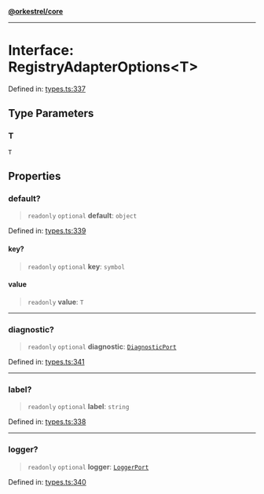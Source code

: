 [**@orkestrel/core**](../index.md)

***

# Interface: RegistryAdapterOptions\<T\>

Defined in: [types.ts:337](https://github.com/orkestrel/core/blob/ccb170966790f428093f11a71a5646a6e842dbf9/src/types.ts#L337)

## Type Parameters

### T

`T`

## Properties

### default?

> `readonly` `optional` **default**: `object`

Defined in: [types.ts:339](https://github.com/orkestrel/core/blob/ccb170966790f428093f11a71a5646a6e842dbf9/src/types.ts#L339)

#### key?

> `readonly` `optional` **key**: `symbol`

#### value

> `readonly` **value**: `T`

***

### diagnostic?

> `readonly` `optional` **diagnostic**: [`DiagnosticPort`](DiagnosticPort.md)

Defined in: [types.ts:341](https://github.com/orkestrel/core/blob/ccb170966790f428093f11a71a5646a6e842dbf9/src/types.ts#L341)

***

### label?

> `readonly` `optional` **label**: `string`

Defined in: [types.ts:338](https://github.com/orkestrel/core/blob/ccb170966790f428093f11a71a5646a6e842dbf9/src/types.ts#L338)

***

### logger?

> `readonly` `optional` **logger**: [`LoggerPort`](LoggerPort.md)

Defined in: [types.ts:340](https://github.com/orkestrel/core/blob/ccb170966790f428093f11a71a5646a6e842dbf9/src/types.ts#L340)
